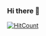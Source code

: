 ### Hi there 👋

[![HitCount](http://hits.dwyl.com/NrdyBhu1/NrdyBhu1.svg)](http://hits.dwyl.com/NrdyBhu1/NrdyBhu1)


